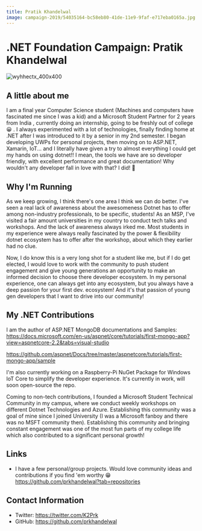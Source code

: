 ```yaml
---
title: Pratik Khandelwal
image: campaign-2019/54035164-bc58eb80-41de-11e9-9faf-e717eba0165a.jpg
---
```


# .NET Foundation Campaign: Pratik Khandelwal

![wyhhectx_400x400](campaign-2019/54035164-bc58eb80-41de-11e9-9faf-e717eba0165a.jpg)

## A little about me
I am a final year Computer Science student (Machines and computers have fascinated me since I was a kid) and a Microsoft Student Partner for 2 years from India , currently doing an internship, going to be freshly out of college 😀 . I always experimented with a lot of technologies, finally finding home at .NET after I was introduced to it by a senior in my 2nd semester. I began developing UWPs for personal projects, then moving on to ASP.NET, Xamarin, IoT... and I literally have given a try to almost everything I could get my hands on using dotnet!! I mean, the tools we have are so developer friendly, with excellent performance and great documentation! Why wouldn't any developer fall in love with that? I did! 🖖

## Why I'm Running
As we keep growing, I think there's one area I think we can do better. I've seen a real lack of awareness about the awesomeness Dotnet has to offer among non-industry professionals, to be specific, students! As an MSP, I've visited a fair amount universities in my country to conduct tech talks and workshops. And the lack of awareness always irked me. Most students in my experience were always really fascinated by the power & flexibility dotnet ecosystem has to offer after the workshop, about which they earlier had no clue.

Now, I do know this is a very long shot for a student like me, but if I do get elected, I would love to work with the community to push student engagement and give young generations an opportunity to make an informed decision to choose there developer ecosystem. In my personal experience, one can always get into any ecosystem, but you always have a deep passion for your first dev. ecosystem! And it's that passion of young gen developers that I want to drive into our community!

## My .NET Contributions
I am the author of ASP.NET MongoDB documentations and Samples: https://docs.microsoft.com/en-us/aspnet/core/tutorials/first-mongo-app?view=aspnetcore-2.2&tabs=visual-studio

https://github.com/aspnet/Docs/tree/master/aspnetcore/tutorials/first-mongo-app/sample

I'm also currently working on a Raspberry-Pi NuGet Package for Windows IoT Core to simplify the developer experience. It's currently in work, will soon open-source the repo.

Coming to non-tech contributions, I founded a Microsoft Student Technical Community in my campus, where we conduct weekly workshops on different Dotnet Technologies and Azure. Establishing this community was a goal of mine since I joined University (I was a Microsoft fanboy and there was no MSFT community then). Establishing this community and bringing constant engagement was one of the most fun parts of my college life which also contributed to a significant personal growth!

## Links
* I have a few personal/group projects. Would love community ideas and contributions if you find 'em worthy 😁 https://github.com/prkhandelwal?tab=repositories


## Contact Information
* Twitter: https://twitter.com/K2Prk
* GitHub: https://github.com/prkhandelwal
